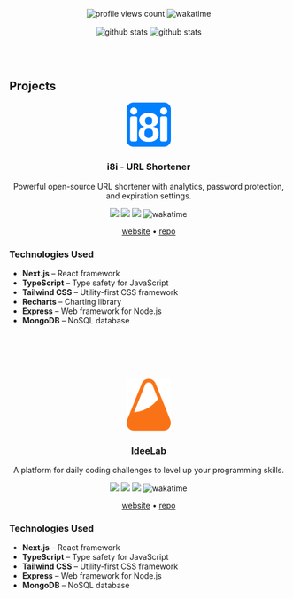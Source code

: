 <p align="center">
  <img src="https://komarev.com/ghpvc/?username=An4s0&style=flat&abbreviated=true&color=6E3BF3" alt="profile views count" />
  <img src="https://wakatime.com/badge/user/c37fea69-8c86-4205-9209-c2aa69dcb0ab.svg?style=flat&color=6e3bf3" alt="wakatime" />
</p>
<p align="center">
  <img align="center" src="https://github-readme-stats.vercel.app/api?username=An4s0&show_icons=true&theme=transparent&include_all_commits=true&ring_color=6e3bf3&title_color=6e3bf3&text_color=ffffff&icon_color=6e3bf3&hide_border=true" alt="github stats" />
  <img align="center" src="https://github-readme-stats.vercel.app/api/top-langs/?username=An4s0&layout=compact&show_icons=true&theme=transparent&include_all_commits=true&ring_color=6e3bf3&title_color=6e3bf3&text_color=ffffff&icon_color=6e3bf3&hide_border=true&&langs_count=20" alt="github stats" />
</p>
<br/><br/>

## Projects

<div align="center">
  <img src="https://raw.githubusercontent.com/An4s0/An4s0/a61baa646bdf544b7adac7b8952b8be6773bd1d3/images/i8i.svg" alt="Project Logo" width="80" />
	<h3>i8i - URL Shortener</h3>
	<p>Powerful open-source URL shortener with analytics, password protection, and expiration settings.</p>
</div>

<p align="center">
  <img src="https://img.shields.io/github/stars/An4s0/i8i?style=flat&logo=github&color=6e3bf3" />
  <img src="https://img.shields.io/github/forks/An4s0/i8i?style=flat&logo=github&color=6e3bf3" />
  <img src="https://img.shields.io/github/issues/An4s0/i8i?style=flat&logo=github&color=6e3bf3" />
  <img src="https://wakatime.com/badge/user/c37fea69-8c86-4205-9209-c2aa69dcb0ab/project/578812f2-6154-470f-b961-b7bb86277ea0.svg?style=flat&color=6e3bf3" alt="wakatime" />
</p>

<p align="center">
  <a href="https://i8i.pw">website</a> • 
  <a href="https://github.com/An4s0/i8i/">repo</a>
</p>

### Technologies Used

- **Next.js** – React framework
- **TypeScript** – Type safety for JavaScript
- **Tailwind CSS** – Utility-first CSS framework
- **Recharts** – Charting library
- **Express** – Web framework for Node.js
- **MongoDB** – NoSQL database

<br/><br/>
---
<div align="center">
  <img src="https://raw.githubusercontent.com/An4s0/An4s0/12eb079a5f2fac68ea78dae8d3e699176ae834f8/images/ideelab.svg" alt="Project Logo" width="80" />
	<h3>IdeeLab</h3>
	<p>A platform for daily coding challenges to level up your programming skills.</p>
</div>

<p align="center">
  <img src="https://img.shields.io/github/stars/An4s0/ideelab?style=flat&logo=github&color=6e3bf3" />
  <img src="https://img.shields.io/github/forks/An4s0/ideelab?style=flat&logo=github&color=6e3bf3" />
  <img src="https://img.shields.io/github/issues/An4s0/ideelab?style=flat&logo=github&color=6e3bf3" />
  <img src="https://wakatime.com/badge/user/c37fea69-8c86-4205-9209-c2aa69dcb0ab/project/c932e63f-507f-4a77-8b02-ad5b8b0c87a7.svg?style=flat&color=6e3bf3" alt="wakatime" />
</p>

<p align="center">
  <a href="https://example.com">website</a> • 
  <a href="https://github.com/An4s0/ideelab/">repo</a>
</p>

### Technologies Used

- **Next.js** – React framework
- **TypeScript** – Type safety for JavaScript
- **Tailwind CSS** – Utility-first CSS framework
- **Express** – Web framework for Node.js
- **MongoDB** – NoSQL database

<br/><br/><br/>
